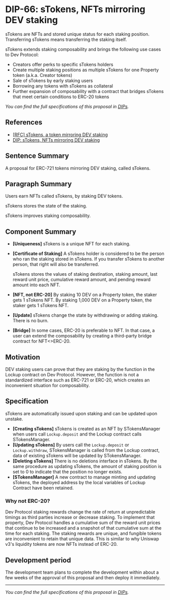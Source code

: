 # DIP-66: sTokens, NFTs mirroring DEV staking

sTokens are NFTs and stored unique status for each staking position. Transferring sTokens means transferring the staking itself.

sTokens extends staking composability and brings the following use cases to Dev Protocol:

- Creators offer perks to specific sTokens holders
- Create multiple staking positions as multiple sTokens for one Property token (a.k.a. Creator tokens)
- Sale of sTokens by early staking users
- Borrowing any tokens with sTokens as collateral
- Further expansion of composability with a contract that bridges sTokens that meet certain conditions to ERC-20 tokens

_You can find the full specifications of this proposal in [DIPs](https://github.com/dev-protocol/DIPs/blob/6b242b118f872b160bf53284f6730a9be6d0be0e/DIPS/dip-66.md)._

## References

- [[RFC] sTokens, a token mirroring DEV staking](https://community.devprotocol.xyz/t/rfc-stokens-a-token-mirroring-dev-staking/303/)
- [DIP: sTokens, NFTs mirroring DEV staking](https://github.com/dev-protocol/DIPs/pull/66)

## Sentence Summary

A proposal for ERC-721 tokens mirroring DEV staking, called sTokens.

## Paragraph Summary

Users earn NFTs called sTokens, by staking DEV tokens.

sTokens stores the state of the staking.

sTokens improves staking composability.

## Component Summary

- **[Uniqueness]**
  sTokens is a unique NFT for each staking.
- **[Certificate of Staking]**
  A sTokens holder is considered to be the person who ran the staking stored in sTokens. If you transfer sTokens to another person, that right will also be transferred.

  sTokens stores the values of staking destination, staking amount, last reward unit price, cumulative reward amount, and pending reward amount into each NFT.

- **[NFT, not ERC-20]**
  By staking 10 DEV on a Property token, the staker gets 1 sTokens NFT. By staking 1,000 DEV on a Property token, the staker gets 1 sTokens NFT.
- **[Update]**
  sTokens change the state by withdrawing or adding staking. There is no burn.
- **[Bridge]**
  In some cases, ERC-20 is preferable to NFT. In that case, a user can extend the composability by creating a third-party bridge contract for NFT<>ERC-20.

## Motivation

DEV staking users can prove that they are staking by the function in the Lockup contract on Dev Protocol. However, the function is not a standardized interface such as ERC-721 or ERC-20, which creates an inconvenient situation for composability.

## Specification

sTokens are automatically issued upon staking and can be updated upon unstake.

- **[Creating sTokens]**
  sTokens is created as an NFT by STokensManager when users call `Lockup.deposit` and the Lockup contract calls STokensManager.
- **[Updating sTokens]**
  By users call the `Lockup.deposit` or `Lockup.withdraw`, STokensManager is called from the Lockup contract, data of existing sTokens will be updated by STokensManager.
- **[Deleting sTokens]**
  There is no deletions interface in sTokens. By the same procedure as updating sTokens, the amount of staking position is set to 0 to indicate that the position no longer exists.
- **[STokensManager]**
  A new contract to manage minting and updating sTokens, the deployed address by the local variables of Lockup Contract have been retained.

### Why not ERC-20?

Dev Protocol staking rewards change the rate of return at unpredictable timings as third parties increase or decrease staking. To implement that property, Dev Protocol handles a cumulative sum of the reward unit prices that continue to be increased and a snapshot of that cumulative sum at the time for each staking. The staking rewards are unique, and fungible tokens are inconvenient to retain that unique data. This is similar to why Uniswap v3's liquidity tokens are now NFTs instead of ERC-20.

## Development period

The development team plans to complete the development within about a few weeks of the approval of this proposal and then deploy it immediately.

---

_You can find the full specifications of this proposal in [DIPs](https://github.com/dev-protocol/DIPs/blob/6b242b118f872b160bf53284f6730a9be6d0be0e/DIPS/dip-66.md)._
